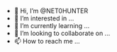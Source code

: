 - 👋 Hi, I’m @NET0HUNTER
- 👀 I’m interested in ...
- 🌱 I’m currently learning ...
- 💞️ I’m looking to collaborate on ...
- 📫 How to reach me ...

<!---
NET0HUNTER/NET0HUNTER is a ✨ special ✨ repository because its `README.md` (this file) appears on your GitHub profile.
You can click the Preview link to take a look at your changes.
--->
